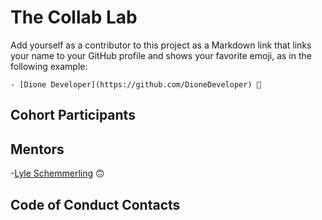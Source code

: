 # The Collab Lab

Add yourself as a contributor to this project as a Markdown link that links your name to your GitHub profile and shows your favorite emoji, as in the following example:

    - [Dione Developer](https://github.com/DioneDeveloper) 💅

## Cohort Participants

## Mentors
-[Lyle Schemmerling](https://github.com/lyleschemmerling) 🙃

## Code of Conduct Contacts
